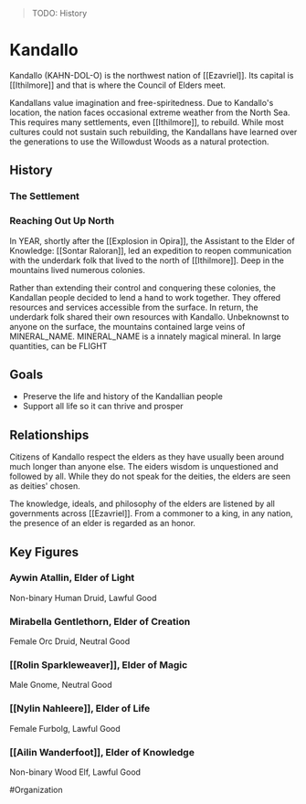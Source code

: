 > TODO: History

# Kandallo
Kandallo (KAHN-DOL-O) is the northwest nation of [[Ezavriel]]. Its capital is [[Ithilmore]] and that is where the Council of Elders meet.

Kandallans value imagination and free-spiritedness. Due to Kandallo's location, the nation faces occasional extreme weather from the North Sea. This requires many settlements, even [[Ithilmore]], to rebuild. While most cultures could not sustain such rebuilding, the Kandallans have learned over the generations to use the Willowdust Woods as a natural protection.  

## History
### The Settlement 

### Reaching Out Up North 
In YEAR, shortly after the [[Explosion in Opira]], the Assistant to the Elder of Knowledge: [[Sontar Raloran]], led an expedition to reopen communication with the underdark folk that lived to the north of [[Ithilmore]]. Deep in the mountains lived numerous colonies. 

Rather than extending their control and conquering these colonies, the Kandallan people decided to lend a hand to work together. They offered resources and services accessible from the surface. In return, the underdark folk shared their own resources with Kandallo. Unbeknownst to anyone on the surface, the mountains contained large veins of MINERAL_NAME. MINERAL_NAME is a innately magical mineral. In large quantities, can be FLIGHT

## Goals
- Preserve the life and history of the Kandallian people
- Support all life so it can thrive and prosper 

## Relationships
Citizens of Kandallo respect the elders as they have usually been around much longer than anyone else. The eiders wisdom is unquestioned and followed by all. While they do not speak for the deities, the elders are seen as deities' chosen.

The knowledge, ideals, and philosophy of the elders are listened by all governments across [[Ezavriel]]. From a commoner to a king, in any nation, the presence of an elder is regarded as an honor. 

## Key Figures
### Aywin Atallin, Elder of Light
Non-binary Human Druid, Lawful Good

### Mirabella Gentlethorn, Elder of Creation
Female Orc Druid, Neutral Good

### [[Rolin Sparkleweaver]], Elder of Magic
Male Gnome, Neutral Good

### [[Nylin Nahleere]], Elder of Life
Female Furbolg, Lawful Good

### [[Ailin Wanderfoot]], Elder of Knowledge
Non-binary Wood Elf, Lawful Good

#Organization
